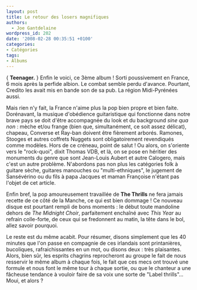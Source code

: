 ```yaml
---
layout: post
title: Le retour des losers magnifiques
authors:
  - Joe Gantdelaine
wordpress_id: 202
date: '2008-02-28 00:35:51 +0100'
categories:
- Catégories
tags:
- Albums
---
```

{ __Teenager.__ } Enfin le voici, ce 3ème album ! Sorti poussivement en France, 6 mois après la perfide albion. Le combat semble perdu d'avance. Pourtant, Credito les avait mis en bande son de sa pub. La région Midi-Pyrénées aussi.

Mais rien n'y fait, la France n'aime plus la pop bien propre et bien faite. Dorénavant, la musique d'obédience guitaristique qui fonctionne dans notre brave pays se doit d'être accompagnée du look et du background *sine qua non* : mèche et/ou frange (bien que, simultanément, ce soit assez délicat), chapeau, Converse et Ray-ban doivent être fièrement arborés. Ramones, Stooges et autres coffrets Nuggets sont obligatoirement revendiqués comme modèles. Hors de ce créneau, point de salut ! Ou alors, on s'oriente vers le "rock-quoi", dixit Thomas VDB, et là, on se pose en héritier des monuments du genre que sont Jean-Louis Aubert et autre Calogero, mais c'est un autre problème. N'abordons pas non plus les catégories folk à guitare sèche, guitares manouches ou "multi-ethniques", le jugement de Sansévérino ou du fils à papa Jacques et maman Françoise n'étant pas l'objet de cet article.

Enfin bref, la pop amoureusement travaillée de __The Thrills__ ne fera jamais recette de ce côté de la Manche, ce qui est bien dommage ! Ce nouveau disque est pourtant rempli de bons moments : le début toute mandoline dehors de *The Midnight Choir*, parfaitement enchaîné avec *This Year* au refrain colle-forte, de ceux qui se fredonnent au matin, la tête dans le bol, allez savoir pourquoi.

Le reste est du même acabit. Pour résumer, disons simplement que les 40 minutes que l'on passe en compagnie de ces irlandais sont printanières, bucoliques, rafraichissantes en un mot, ou disons deux : très plaisantes. Alors, bien sûr, les esprits chagrins reprocheront au groupe le fait de nous resservir le même album à chaque fois, le fait que ces mecs ont trouvé une formule et nous font le même tour à chaque sortie, ou que le chanteur a une fâcheuse tendance à vouloir faire de sa voix une sorte de "Label thrills"... Moui, et alors ?
